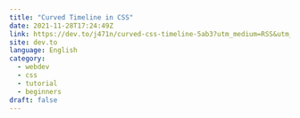 ```yaml
---
title: "Curved Timeline in CSS"
date: 2021-11-28T17:24:49Z
link: https://dev.to/j471n/curved-css-timeline-5ab3?utm_medium=RSS&utm_source=news.12bit.vn
site: dev.to
language: English
category:
  - webdev
  - css
  - tutorial
  - beginners
draft: false
---
```

